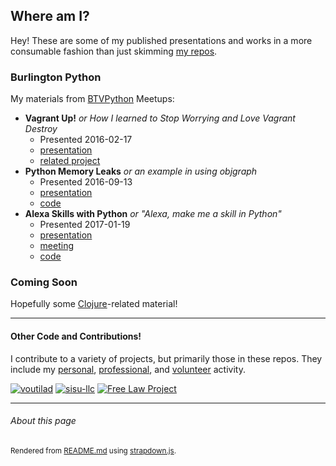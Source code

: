 ## Where am I?
Hey! These are some of my published presentations and works in a more consumable
fashion than just skimming [my repos](https://github.com/voutilad).

### Burlington Python
My materials from [BTVPython](https://www.meetup.com/btvpython/) Meetups:

* **Vagrant Up!** _or How I learned to Stop Worrying and Love Vagrant Destroy_
  * Presented 2016-02-17
  * [presentation](vagrant/presentation/index.html)
  * [related project](https://github.com/freelawproject/freelawmachine)
* **Python Memory Leaks** _or an example in using objgraph_
  * Presented 2016-09-13
  * [presentation](objgraph-demo/presentation/Meetup%20-%20Python%20Memory%20Leaks/index.html)
  * [code](https://github.com/voutilad/meetups/tree/master/objgraph-demo)
* **Alexa Skills with Python** _or "Alexa, make me a skill in Python"_
  * Presented 2017-01-19
  * [presentation](alexa-btvpython/presentation/Alexa%20Skills%20in%20Python/index.html)
  * [meeting](https://www.meetup.com/btvpython/events/236830515/)
  * [code](https://github.com/voutilad/alexa-btvpython)

### Coming Soon
Hopefully some [Clojure](https://clojure.org)-related material!

---

#### Other Code and Contributions!
I contribute to a variety of projects, but primarily those in these repos. They
include my [personal](https://github.com/voutilad), [professional](https://sisu.io),
and [volunteer](https://free.law) activity.

[![voutilad](https://avatars0.githubusercontent.com/u/9891346?v=3&s=84 "profile")](https://github.com/voutilad)
[![sisu-llc](https://avatars3.githubusercontent.com/u/16563781?v=3&s=84 "profile")](https://github.com/sisu-llc)
[![Free Law Project](https://avatars0.githubusercontent.com/u/6012898?v=3&s=84 "profile")](https://github.com/freelawproject)


---

###### About this page
<sub>Rendered from [README.md](README.md) using [strapdown.js](https://strapdown.js).</sub>
